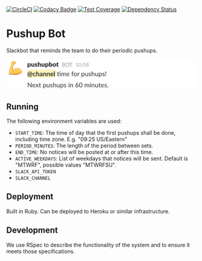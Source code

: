 [![CircleCI](https://circleci.com/gh/omniboard/pushup-bot.svg?style=shield)](https://circleci.com/gh/omniboard/pushup-bot)
[![Codacy Badge](https://api.codacy.com/project/badge/Grade/e5a22d8699a64ef5a45ca1a8efbb34e3)](https://www.codacy.com/app/Omniboard/pushup-bot?utm_source=github.com&amp;utm_medium=referral&amp;utm_content=omniboard/pushup-bot&amp;utm_campaign=Badge_Grade)
[![Test Coverage](https://api.codacy.com/project/badge/Coverage/e5a22d8699a64ef5a45ca1a8efbb34e3)](https://www.codacy.com/app/Omniboard/pushup-bot?utm_source=github.com&utm_medium=referral&utm_content=omniboard/pushup-bot&utm_campaign=Badge_Coverage)
[![Dependency Status](https://gemnasium.com/badges/github.com/omniboard/pushup-bot.svg)](https://gemnasium.com/github.com/omniboard/pushup-bot)

# Pushup Bot

Slackbot that reminds the team to do their periodic pushups.

![pushupbot: @channel time for pushups! Next pushups in 60 minutes.](.images/pushupbot-in-action.png "pushup-bot in action")

## Running

The following environment variables are used:

- `START_TIME`: The time of day that the first pushups shall be done, including time zone. E.g. "09:25 US/Eastern"
- `PERIOD_MINUTES`: The length of the period between sets.
- `END_TIME`: No notices will be posted at or after this time.
- `ACTIVE_WEEKDAYS`: List of weekdays that notices will be sent. Default is "MTWRF", possible values "MTWRFSU".
- `SLACK_API_TOKEN`
- `SLACK_CHANNEL`

## Deployment

Built in Ruby. Can be deployed to Heroku or similar infrastructure.

## Development

We use RSpec to describe the functionality of the system and to ensure it meets those specifications.
